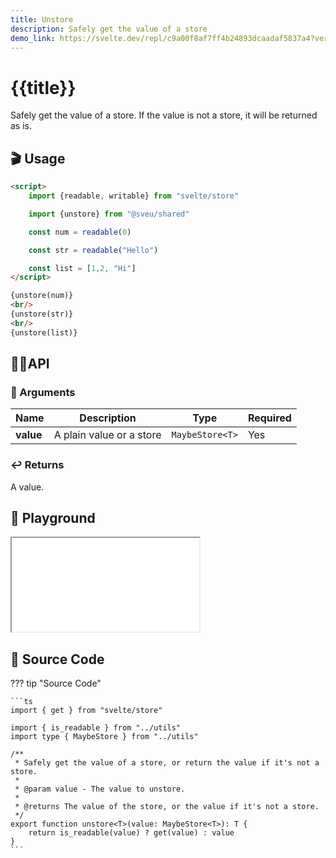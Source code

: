 ```yaml
---
title: Unstore
description: Safely get the value of a store
demo_link: https://svelte.dev/repl/c9a00f8af7ff4b24893dcaadaf5837a4?version=3.55.1
---
```


# {{title}}

Safely get the value of a store. If the value is not a store, it will be returned as is.

## 🎬 Usage

```html
<script>
    import {readable, writable} from "svelte/store"

    import {unstore} from "@sveu/shared"

    const num = readable(0)

    const str = readable("Hello")

    const list = [1,2, "Hi"]
</script>

{unstore(num)}
<br/>
{unstore(str)}
<br/>
{unstore(list)}
```

## 👩‍💻API

### 👻 Arguments

| Name                | Description                          | Type                          | Required |
| ------------------- | ------------------------------------ | ----------------------------- | -------- |
| **value**           | A plain value or a store             | `MaybeStore<T>`               | Yes      |

### ↩️ Returns

A value.

## 🧪 Playground

<iframe class="h-120 w-full" src="{{demo_link}}"></iframe>

## 👀 Source Code

??? tip "Source Code"

    ```ts
    import { get } from "svelte/store"

    import { is_readable } from "../utils"
    import type { MaybeStore } from "../utils"

    /**
     * Safely get the value of a store, or return the value if it's not a store.
     *
     * @param value - The value to unstore.
     *
     * @returns The value of the store, or the value if it's not a store.
     */
    export function unstore<T>(value: MaybeStore<T>): T {
        return is_readable(value) ? get(value) : value
    }
    ```
